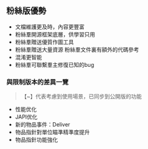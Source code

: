 ## 粉絲版優勢

* 文檔維護更及時，內容更豐富
* 粉絲羣開源框架底層，供學習只用
* 粉絲羣贈送優質作圖工具
* 粉絲羣贈送大量資源
  粉絲羣文件裏有額外的代碼參考
* 混淆更智能
* 粉絲羣可聯繫羣主修復已知的bug

### 與限制版本的差異一覽

> 【~】代表考慮到使用場景，已同步到公開版的功能

* 性能优化
* JAPI优化
* 新的物品事件：Deliver
* 物品指針對單位瞄準精準度提升
* 物品指針功能強化
